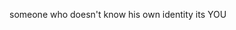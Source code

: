 someone who doesn't know his own identity
its YOU

<!---
TechRasz/TechRasz is a ✨ special ✨ repository because its `README.md` (this file) appears on your GitHub profile.
You can click the Preview link to take a look at your changes.
--->

